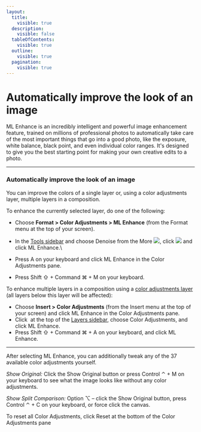 ```yaml
---
layout:
  title:
    visible: true
  description:
    visible: false
  tableOfContents:
    visible: true
  outline:
    visible: true
  pagination:
    visible: true
---
```


# Automatically improve the look of an image

ML Enhance is an incredibly intelligent and powerful image enhancement feature, trained on millions of professional photos to automatically take care of the most important things that go into a good photo, like the exposure, white balance, black point, and even individual color ranges. It's designed to give you the best starting point for making your own creative edits to a photo.

***

### Automatically improve the look of an image

You can improve the colors of a single layer or, using a color adjustments layer, multiple layers in a composition.

To enhance the currently selected layer, do one of the following:

* Choose **Format > Color Adjustments > ML Enhance** (from the Format menu at the top of your screen).
* In the [Tools sidebar](https://www.pixelmator.com/support/guide/pixelmator-pro/#glossary) and choose Denoise from the More ![](https://help.pixelmator.com/pixelmator-pro/3.5/assets/English/1605111967000.png), click ![](https://help.pixelmator.com/pixelmator-pro/3.5/assets/English/1581000192000.png) and click ML Enhance.\

* Press A on your keyboard and click ML Enhance in the Color Adjustments pane.
* Press Shift ⇧ + Command ⌘ + M on your keyboard.

To enhance multiple layers in a composition using a [color adjustments layer](https://www.pixelmator.com/support/guide/pixelmator-pro/1343) (all layers below this layer will be affected):

* Choose **Insert > Color Adjustments** (from the Insert menu at the top of your screen) and click ML Enhance in the Color Adjustments pane.
* Click <img src="https://help.pixelmator.com/pixelmator-pro/3.5/assets/English/1648724547000.png" alt="" data-size="line"> at the top of the [Layers sidebar](https://www.pixelmator.com/support/guide/pixelmator-pro/#glossary), choose Color Adjustments, and click ML Enhance.
* Press Shift ⇧ + Command ⌘ + A on your keyboard, and click ML Enhance.

***

After selecting ML Enhance, you can additionally tweak any of the 37 available color adjustments yourself.

_Show Original:_ Click the Show Original button or press Control ⌃ + M on your keyboard to see what the image looks like without any color adjustments.

_Show Split Comparison:_ Option ⌥ – click the Show Original button, press Control ⌃ + C on your keyboard, or force click the canvas.

To reset all Color Adjustments, click Reset at the bottom of the Color Adjustments pane
